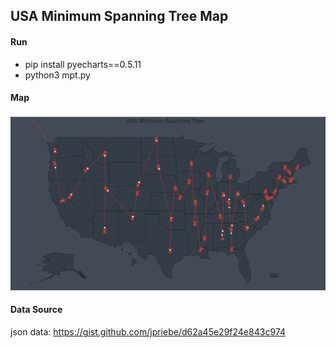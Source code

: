 ## USA Minimum Spanning Tree Map



#### Run

- pip install pyecharts==0.5.11
- python3 mpt.py 

#### Map

![alt text](https://github.com/msxuxf/Minimum-Spanning-Tree-Visualization/blob/main/img/MST_US.png)

#### Data Source

json data: https://gist.github.com/jpriebe/d62a45e29f24e843c974

